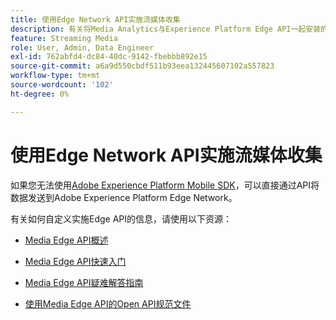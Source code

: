 ```yaml
---
title: 使用Edge Network API实施流媒体收集
description: 有关将Media Analytics与Experience Platform Edge API一起安装的资源。
feature: Streaming Media
role: User, Admin, Data Engineer
exl-id: 762abfd4-dc84-40dc-9142-fbebbb892e15
source-git-commit: a6a9d550cbdf511b93eea132445607102a557823
workflow-type: tm+mt
source-wordcount: '102'
ht-degree: 0%

---
```


# 使用Edge Network API实施流媒体收集

如果您无法使用[Adobe Experience Platform Mobile SDK](/help/implementation/edge/implementation-edge.md)，可以直接通过API将数据发送到Adobe Experience Platform Edge Network。

有关如何自定义实施Edge API的信息，请使用以下资源：

* [Media Edge API概述](https://developer.adobe.com/cja-apis/docs/endpoints/media-edge/)

* [Media Edge API快速入门](https://developer.adobe.com/cja-apis/docs/endpoints/media-edge/getting-started/)

* [Media Edge API疑难解答指南](https://developer.adobe.com/cja-apis/docs/endpoints/media-edge/troubleshooting/)

* [使用Media Edge API的Open API规范文件](https://developer.adobe.com/data-collection-apis/docs/api/media-edge/)
